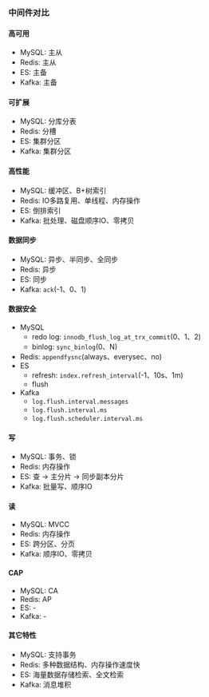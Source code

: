 ### 中间件对比

#### 高可用

* MySQL: 主从
* Redis: 主从
* ES: 主备
* Kafka: 主备

#### 可扩展

* MySQL: 分库分表
* Redis: 分槽
* ES: 集群分区
* Kafka: 集群分区

#### 高性能

* MySQL: 缓冲区、B+树索引
* Redis: IO多路复用、单线程、内存操作
* ES: 倒排索引
* Kafka: 批处理、磁盘顺序IO、零拷贝

#### 数据同步

* MySQL: 异步、半同步、全同步
* Redis: 异步
* ES: 同步
* Kafka: `ack`(-1、0、1)

#### 数据安全

* MySQL
    * redo log: `innodb_flush_log_at_trx_commit`(0、1、2)
    * binlog: `sync_binlog`(0、N)
* Redis: `appendfysnc`(always、everysec、no)
* ES
    * refresh: `index.refresh_interval`(-1、10s、1m)
    * flush
* Kafka
    * `log.flush.interval.messages`
    * `log.flush.interval.ms`
    * `log.flush.scheduler.interval.ms`

#### 写

* MySQL: 事务、锁
* Redis: 内存操作
* ES: 查 -&gt; 主分片 -&gt; 同步副本分片
* Kafka: 批量写、顺序IO

#### 读

* MySQL: MVCC
* Redis: 内存操作
* ES: 跨分区、分页
* Kafka: 顺序IO、零拷贝

#### CAP

* MySQL: CA
* Redis: AP
* ES: -
* Kafka: -

#### 其它特性

* MySQL: 支持事务
* Redis: 多种数据结构、内存操作速度快
* ES: 海量数据存储检索、全文检索
* Kafka: 消息堆积

